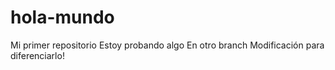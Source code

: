 # hola-mundo
Mi primer repositorio
Estoy probando algo
En otro branch
Modificación para diferenciarlo! 
